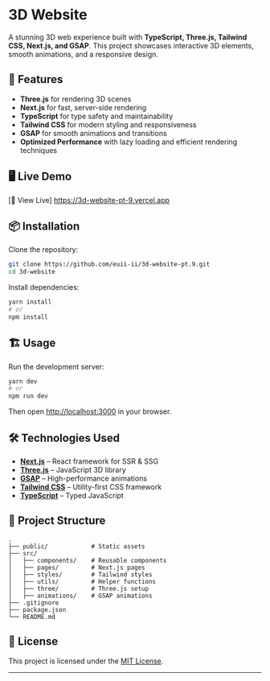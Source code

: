 # 3D Website

A stunning 3D web experience built with **TypeScript, Three.js, Tailwind CSS, Next.js, and GSAP**. This project showcases interactive 3D elements, smooth animations, and a responsive design.

## 🚀 Features

- **Three.js** for rendering 3D scenes
- **Next.js** for fast, server-side rendering
- **TypeScript** for type safety and maintainability
- **Tailwind CSS** for modern styling and responsiveness
- **GSAP** for smooth animations and transitions
- **Optimized Performance** with lazy loading and efficient rendering techniques

## 🖥️ Live Demo

[🔗 View Live] https://3d-website-pt-9.vercel.app

## 📦 Installation

Clone the repository:

```bash
git clone https://github.com/euii-ii/3d-website-pt.9.git
cd 3d-website
```

Install dependencies:

```bash
yarn install
# or
npm install
```

## 🏗️ Usage

Run the development server:

```bash
yarn dev
# or
npm run dev
```

Then open [http://localhost:3000](http://localhost:3000) in your browser.

## 🛠️ Technologies Used

- **[Next.js](https://nextjs.org/)** – React framework for SSR & SSG
- **[Three.js](https://threejs.org/)** – JavaScript 3D library
- **[GSAP](https://greensock.com/gsap/)** – High-performance animations
- **[Tailwind CSS](https://tailwindcss.com/)** – Utility-first CSS framework
- **[TypeScript](https://www.typescriptlang.org/)** – Typed JavaScript

## 📂 Project Structure

```
.
├── public/            # Static assets
├── src/
│   ├── components/    # Reusable components
│   ├── pages/         # Next.js pages
│   ├── styles/        # Tailwind styles
│   ├── utils/         # Helper functions
│   ├── three/         # Three.js setup
│   ├── animations/    # GSAP animations
├── .gitignore
├── package.json
└── README.md
```

## 📜 License

This project is licensed under the [MIT License](LICENSE).

---

